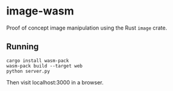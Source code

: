 # image-wasm

Proof of concept image manipulation using the Rust `image` crate.

## Running

```shell
cargo install wasm-pack
wasm-pack build --target web
python server.py
```

Then visit localhost:3000 in a browser.